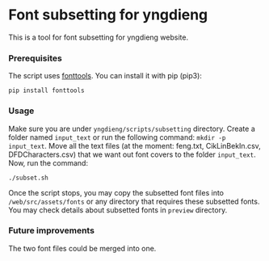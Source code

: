 # Font subsetting for yngdieng

This is a tool for font subsetting for yngdieng website.

### Prerequisites

The script uses [fonttools](https://github.com/fonttools/fonttools). You can install it with pip (pip3):

```
pip install fonttools
```


### Usage

Make sure you are under `yngdieng/scripts/subsetting` directory. 
Create a folder named `input_text` or run the following command: `mkdir -p input_text`.
Move all the text files (at the moment: feng.txt, CikLinBekIn.csv, DFDCharacters.csv) that we want out font covers to the folder `input_text`.
Now, run the command:
```
./subset.sh

```

Once the script stops, you may copy the subsetted font files into `/web/src/assets/fonts` or any directory that requires these subsetted fonts.
You may check details about subsetted fonts in `preview` directory. 

### Future improvements
<!-- This tool uses TH-Sung (天珩字库) as the original font. -->
The two font files could be merged into one.